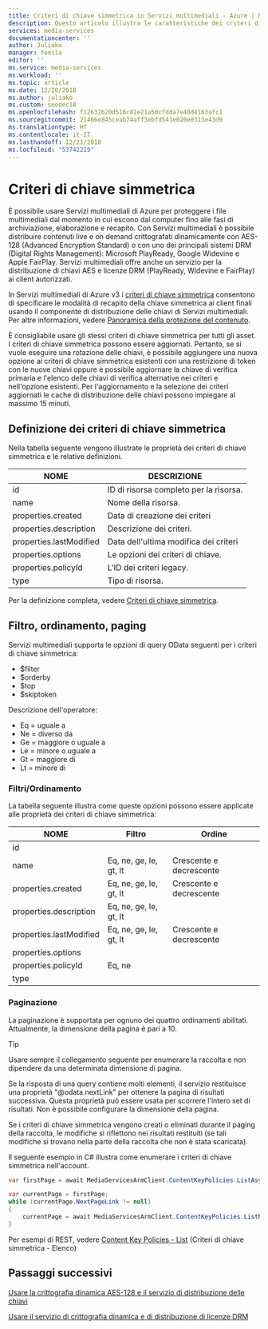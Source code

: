 ```yaml
---
title: Criteri di chiave simmetrica in Servizi multimediali - Azure | Microsoft Docs
description: Questo articolo illustra le caratteristiche dei criteri di chiave simmetrica e descrive come vengono usati da Servizi multimediali di Azure.
services: media-services
documentationcenter: ''
author: Juliako
manager: femila
editor: ''
ms.service: media-services
ms.workload: ''
ms.topic: article
ms.date: 12/20/2018
ms.author: juliako
ms.custom: seodec18
ms.openlocfilehash: f12632b20d516c81e21a50cfdda7e40d4163afc1
ms.sourcegitcommit: 21466e845ceab74aff3ebfd541e020e0313e43d9
ms.translationtype: HT
ms.contentlocale: it-IT
ms.lasthandoff: 12/21/2018
ms.locfileid: "53742219"
---
```

# <a name="content-key-policies"></a>Criteri di chiave simmetrica

È possibile usare Servizi multimediali di Azure per proteggere i file multimediali dal momento in cui escono dal computer fino alle fasi di archiviazione, elaborazione e recapito. Con Servizi multimediali è possibile distribuire contenuti live e on demand crittografati dinamicamente con AES-128 (Advanced Encryption Standard) o con uno dei principali sistemi DRM (Digital Rights Management): Microsoft PlayReady, Google Widevine e Apple FairPlay. Servizi multimediali offre anche un servizio per la distribuzione di chiavi AES e licenze DRM (PlayReady, Widevine e FairPlay) ai client autorizzati.

In Servizi multimediali di Azure v3 i [criteri di chiave simmetrica](https://docs.microsoft.com/rest/api/media/contentkeypolicies) consentono di specificare le modalità di recapito della chiave simmetrica ai client finali usando il componente di distribuzione delle chiavi di Servizi multimediali. Per altre informazioni, vedere [Panoramica della protezione del contenuto](content-protection-overview.md).

È consigliabile usare gli stessi criteri di chiave simmetrica per tutti gli asset. I criteri di chiave simmetrica possono essere aggiornati. Pertanto, se si vuole eseguire una rotazione delle chiavi, è possibile aggiungere una nuova opzione ai criteri di chiave simmetrica esistenti con una restrizione di token con le nuove chiavi oppure è possibile aggiornare la chiave di verifica primaria e l'elenco delle chiavi di verifica alternative nei criteri e nell'opzione esistenti. Per l'aggiornamento e la selezione dei criteri aggiornati le cache di distribuzione delle chiavi possono impiegare al massimo 15 minuti.

## <a name="contentkeypolicy-definition"></a>Definizione dei criteri di chiave simmetrica

Nella tabella seguente vengono illustrate le proprietà dei criteri di chiave simmetrica e le relative definizioni.

|NOME|DESCRIZIONE|
|---|---|
|id|ID di risorsa completo per la risorsa.|
|name|Nome della risorsa.|
|properties.created |Data di creazione dei criteri|
|properties.description |Descrizione dei criteri.|
|properties.lastModified|Data dell'ultima modifica dei criteri|
|properties.options |Le opzioni dei criteri di chiave.|
|properties.policyId|L'ID dei criteri legacy.|
|type|Tipo di risorsa.|

Per la definizione completa, vedere [Criteri di chiave simmetrica](https://docs.microsoft.com/rest/api/media/contentkeypolicies).

## <a name="filtering-ordering-paging"></a>Filtro, ordinamento, paging

Servizi multimediali supporta le opzioni di query OData seguenti per i criteri di chiave simmetrica: 

* $filter 
* $orderby 
* $top 
* $skiptoken 

Descrizione dell'operatore:

* Eq = uguale a
* Ne = diverso da
* Ge = maggiore o uguale a
* Le = minore o uguale a
* Gt = maggiore di
* Lt = minore di

### <a name="filteringordering"></a>Filtri/Ordinamento

La tabella seguente illustra come queste opzioni possono essere applicate alle proprietà dei criteri di chiave simmetrica: 

|NOME|Filtro|Ordine|
|---|---|---|
|id|||
|name|Eq, ne, ge, le, gt, lt|Crescente e decrescente|
|properties.created |Eq, ne, ge, le,  gt, lt|Crescente e decrescente|
|properties.description |Eq, ne, ge, le, gt, lt||
|properties.lastModified|Eq, ne, ge, le, gt, lt|Crescente e decrescente|
|properties.options |||
|properties.policyId|Eq, ne||
|type|||

### <a name="pagination"></a>Paginazione

La paginazione è supportata per ognuno dei quattro ordinamenti abilitati. Attualmente, la dimensione della pagina è pari a 10.

> [!TIP]
> Usare sempre il collegamento seguente per enumerare la raccolta e non dipendere da una determinata dimensione di pagina.

Se la risposta di una query contiene molti elementi, il servizio restituisce una proprietà "\@odata.nextLink" per ottenere la pagina di risultati successiva. Questa proprietà può essere usata per scorrere l'intero set di risultati. Non è possibile configurare la dimensione della pagina. 

Se i criteri di chiave simmetrica vengono creati o eliminati durante il paging della raccolta, le modifiche si riflettono nei risultati restituiti (se tali modifiche si trovano nella parte della raccolta che non è stata scaricata). 

Il seguente esempio in C# illustra come enumerare i criteri di chiave simmetrica nell'account.

```csharp
var firstPage = await MediaServicesArmClient.ContentKeyPolicies.ListAsync(CustomerResourceGroup, CustomerAccountName);

var currentPage = firstPage;
while (currentPage.NextPageLink != null)
{
    currentPage = await MediaServicesArmClient.ContentKeyPolicies.ListNextAsync(currentPage.NextPageLink);
}
```

Per esempi di REST, vedere [Content Key Policies - List](https://docs.microsoft.com/rest/api/media/contentkeypolicies/list) (Criteri di chiave simmetrica - Elenco)

## <a name="next-steps"></a>Passaggi successivi

[Usare la crittografia dinamica AES-128 e il servizio di distribuzione delle chiavi](protect-with-aes128.md)

[Usare il servizio di crittografia dinamica e di distribuzione di licenze DRM](protect-with-drm.md)
